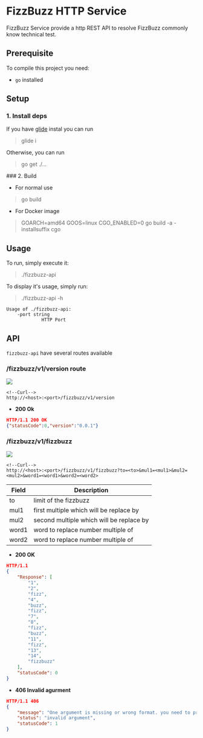 # FizzBuzz HTTP Service

FizzBuzz Service provide a http REST API to resolve FizzBuzz commonly know technical test.

## Prerequisite

To compile this project you need:
 * `go` installed
 
## Setup

### 1. Install deps

If you have [glide](https://glide.sh/) instal you can run

> glide i

Otherwise, you can run

> go get ./...

### 2. Build

* For normal use

> go build

* For Docker image

> GOARCH=amd64 GOOS=linux CGO_ENABLED=0 go build -a -installsuffix cgo


## Usage

To run, simply execute it:

> ./fizzbuzz-api

To display it's usage, simply run:

> ./fizzbuzz-api -h

    Usage of ./fizzbuzz-api:
        -port string
    	         HTTP Port

## API

`fizzbuzz-api` have several routes available

### /fizzbuzz/v1/version route

![](https://img.shields.io/badge/Request-GET-green.svg?style=flat)

```Curl
<!--Curl-->
http://<host>:<port>/fizzbuzz/v1/version
```


- **200 Ok**
```json
HTTP/1.1 200 OK
{"statusCode":0,"version":"0.0.1"}
```

### /fizzbuzz/v1/fizzbuzz

![](https://img.shields.io/badge/Request-GET-green.svg?style=flat)

```Curl
<!--Curl-->
http://<host>:<port>/fizzbuzz/v1/fizzbuzz?to=<to>&mul1=<mul1>&mul2=<mul2>&word1=<word1>&word2=<word2>
```
| Field | Description
| ----- | -----------
| to | limit of the fizzbuzz
| mul1 | first multiple which will be replace by <word1>
| mul2 | second multiple which will be replace by <word2>
| word1 | word to replace number multiple of <mul1>
| word2 | word to replace number multiple of <mul2>


- **200 OK**
```json
HTTP/1.1
{
    "Response": [
        "1",
        "2",
        "fizz",
        "4",
        "buzz",
        "fizz",
        "7",
        "8",
        "fizz",
        "buzz",
        "11",
        "fizz",
        "13",
        "14",
        "fizzbuzz"
    ],
    "statusCode": 0
}
```

- **406 Invalid agurment**
```json
HTTP/1.1 406
{
    "message": "One argument is missing or wrong format. you need to provide: to (int), mul1 (int), mul2 (int), word1 (string), word2 (string)",
    "status": "invalid argument",
    "statusCode": 1
}
```

